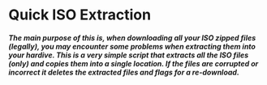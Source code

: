 # Quick ISO Extraction


##### The main purpose of this is, when downloading all your ISO zipped files (legally), you may encounter some problems when extracting them into your hardive. This is a very simple script that extracts all the ISO files (only) and copies them into a single location. If the files are corrupted or incorrect it deletes the extracted files and flags for a re-download. 
